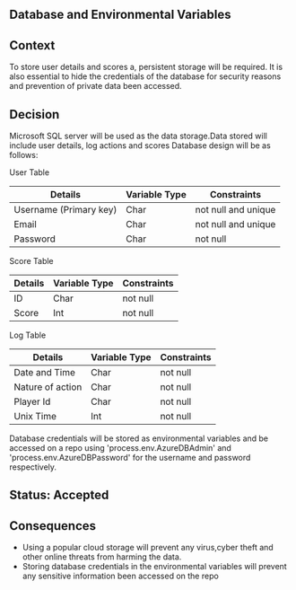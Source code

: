 ## Database and Environmental Variables

## Context

To store user details and scores a, persistent storage will be required. It is also essential to hide the credentials of the database for
security reasons and prevention of private data been accessed.

## Decision

Microsoft SQL server will be used as the data storage.Data stored will include user details, log actions and scores
Database design will be as follows:
 
User Table
 
|  Details                 |  Variable Type   | Constraints         |
| -----------              | ---------------- | ------------------- |
|  Username (Primary key)  |       Char       | not null and unique |
|   Email                  |       Char       | not null and unique |
|   Password               |       Char       | not null            |

Score Table

| Details   | Variable Type  | Constraints |
| --------- | -------------- | ----------- |
|    ID     |      Char      | not null    |
|    Score  |       Int      | not null    |

Log Table

| Details                | Variable Type    | Constraints |
| --------               | ---------------- | ----------- |
| Date and Time          |      Char        | not null    |
| Nature of action       |      Char        | not null    |
| Player Id              |      Char        | not null    |
| Unix Time              |      Int         | not null    |

Database credentials will be stored as environmental variables and be accessed on a repo using 'process.env.AzureDBAdmin' and 'process.env.AzureDBPassword' for
the username and password respectively.

## Status: Accepted

## Consequences

* Using a popular cloud storage will prevent any virus,cyber theft and other online threats from harming the data.
* Storing database credentials in the environmental variables will prevent any sensitive information been accessed on the repo

